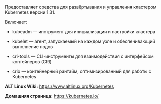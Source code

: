 Предоставляет средства для развёртывания и управления кластером Kubernetes версии 1.31.

Включает:

* kubeadm — инструмент для инициализации и настройки кластера

* kubelet — агент, запускаемый на каждом узле и обеспечивающий выполнение подов

* cri-tools — CLI-инструменты для взаимодействия с интерфейсом контейнеров (CRI)

* crio — контейнерный рантайм, оптимизированный для работы с Kubernetes

**ALT Linux Wiki:** <https://www.altlinux.org/Kubernetes>

**Домашняя страница:** <https://kubernetes.io/>
